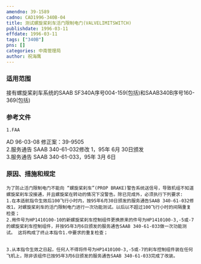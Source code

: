 ```yaml
---
amendno: 39-1589  
cadno: CAD1996-340B-04  
title: 测试螺旋桨刹车活门限制电门(VALVELIMITSWITCH)  
publishdate: 1996-03-11  
effdate: 1996-03-11  
tags: ["340B"]  
pns: []  
categories: 中南管理局  
author: 祝海鹰  
---
```

  
### 适用范围  
接有螺旋桨刹车系统的SAAB  SF340A序号004-159(包括)和SAAB340B序号160-369(包括)  
  
<!--more-->  
### 参考文件  
    1.FAA  
AD 96-03-08 修正案：39-9505  
    2.服务通告 SAAB 340-61-032修改 1，95年 6月 30日颁发  
    3.服务通告 SAAB 340-61-033，95年 3月 6日  
  
### 原因、措施和规定  
    为了防止活门限制电门不能向 “螺旋桨刹车”(PROP BRAKE)警告系统送信号，导致机组不知道螺旋桨刹车没接通，并且螺旋桨在转动的情况下没警告。除已完成外，必须执行下列要求:  
    1.在本适航指令生效后100飞行小时内，按95年6月30日颁发的服务通告SAAB 340-61-032修改1，对螺旋桨刹车的活门限制电门进行一次功能测试。以后以不超过100飞行小时的间隔重复检查；  
    2.用件号为HP1410100-10的新螺旋桨刹车控制组件更换原来的件号为HP1410100-3,-5或-7的螺旋桨刹车控制组件，并按95年3月6日颁发的服务通告SAAB 340-61-033做一次功能测试。 这将构成了终止本指令1.中要求的重复检查；  
  
  
    3.从本指令生效之日起，任何人不得将件号为HP1410100-3,-5或-7的刹车控制组件装在任何飞机上，除非该组件已按95年3月6日颁发的服务通告SAAB 340-61-033完成了改装。  

